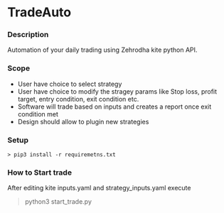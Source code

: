 # TradeAuto
### Description
  Automation of your daily trading using Zehrodha kite python API.
### Scope
  - User have choice to select strategy
  - User have choice to modify the stragey params like Stop loss, profit target, entry condition, exit condition etc.
  - Software will trade based on inputs and creates a report once exit condition met
  - Design should allow to plugin new strategies
### Setup
    > pip3 install -r requiremetns.txt
    
### How to Start trade
   After editing kite inputs.yaml and strategy_inputs.yaml execute
   > python3 start_trade.py
